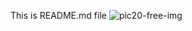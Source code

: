 This is README.md file
![pic20-free-img](https://github.com/YomnaKhaled24/Git_Test/assets/127163774/830cd341-9a69-486d-a7bb-c56448a20fb2)
